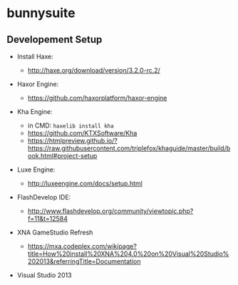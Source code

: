 # bunnysuite

Developement Setup
------------------
* Install Haxe:
  * http://haxe.org/download/version/3.2.0-rc.2/

* Haxor Engine:
  * https://github.com/haxorplatform/haxor-engine
  
* Kha Engine:
  * in CMD: `haxelib install kha`
  * https://github.com/KTXSoftware/Kha
  * https://htmlpreview.github.io/?https://raw.githubusercontent.com/triplefox/khaguide/master/build/book.html#project-setup

* Luxe Engine:
  * http://luxeengine.com/docs/setup.html

* FlashDevelop IDE:
  * http://www.flashdevelop.org/community/viewtopic.php?f=11&t=12584  

* XNA GameStudio Refresh
  * https://mxa.codeplex.com/wikipage?title=How%20install%20XNA%204.0%20on%20Visual%20Studio%202013&referringTitle=Documentation
* Visual Studio 2013
